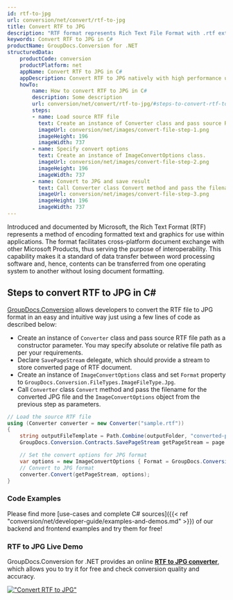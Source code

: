 ```yaml
---
id: rtf-to-jpg
url: conversion/net/convert/rtf-to-jpg
title: Convert RTF to JPG
description: "RTF format represents Rich Text File Format with .rtf extension. Learn how to convert RTF to JPG file programmatically in C# language using GroupDocs.Conversion for .NET library."
keywords: Convert RTF to JPG in C#
productName: GroupDocs.Conversion for .NET
structuredData:
    productCode: conversion
    productPlatform: net
    appName: Convert RTF to JPG in C#
    appDescription: Convert RTF to JPG natively with high performance using C# language and server side GroupDocs.Conversion for .NET APIs, without the use of any software like Microsoft or Open Office.
    howTo:
        name: How to convert RTF to JPG in C# 
        description: Some description
        url: conversion/net/convert/rtf-to-jpg/#steps-to-convert-rtf-to-jpg-in-c
        steps:
        - name: Load source RTF file 
          text: Create an instance of Converter class and pass source RTF file path as a constructor parameter. You may specify absolute or relative file path as per your requirements. 
          imageUrl: conversion/net/images/convert-file-step-1.png
          imageHeight: 196
          imageWidth: 737
        - name: Specify convert options 
          text: Create an instance of ImageConvertOptions class.
          imageUrl: conversion/net/images/convert-file-step-2.png
          imageHeight: 196
          imageWidth: 737
        - name: Convert to JPG and save result 
          text: Call Converter class Convert method and pass the filename for the converted HTML file and the ImageConvertOptions object from the previous step as parameters.
          imageUrl: conversion/net/images/convert-file-step-3.png
          imageHeight: 196
          imageWidth: 737
---
```


Introduced and documented by Microsoft, the Rich Text Format (RTF) represents a method of encoding formatted text and graphics for use within applications. The format facilitates cross-platform document exchange with other Microsoft Products, thus serving the purpose of interoperability. This capability makes it a standard of data transfer between word processing software and, hence, contents can be transferred from one operating system to another without losing document formatting.

## Steps to convert RTF to JPG in C#

[GroupDocs.Conversion](https://products.groupdocs.com/conversion/net) allows developers to convert the RTF file to JPG format in an easy and intuitive way just using a few lines of code as described below:

* Create an instance of `Converter` class and pass source RTF file path as a constructor parameter. You may specify absolute or relative file path as per your requirements. 
* Declare `SavePageStream` delegate, which should provide a stream to store converted page of RTF document.
* Create an instance of `ImageConvertOptions` class and set `Format` property to `GroupDocs.Conversion.FileTypes.ImageFileType.Jpg`.
* Call `Converter` class `Convert` method and pass the filename for the converted JPG file and the `ImageConvertOptions` object from the previous step as parameters.

```csharp
// Load the source RTF file
using (Converter converter = new Converter("sample.rtf"))
{
    string outputFileTemplate = Path.Combine(outputFolder, "converted-page-{0}.jpg");
    GroupDocs.Conversion.Contracts.SavePageStream getPageStream = page => new FileStream(string.Format(outputFileTemplate, page), FileMode.Create);

    // Set the convert options for JPG format
    var options = new ImageConvertOptions { Format = GroupDocs.Conversion.FileTypes.ImageFileType.Jpg };   
    // Convert to JPG format
    converter.Convert(getPageStream, options);
}
```

### Code Examples

Please find more [use-cases and complete C# sources]({{< ref "conversion/net/developer-guide/examples-and-demos.md" >}}) of our backend and frontend examples and try them for free!

### RTF to JPG Live Demo

GroupDocs.Conversion for .NET provides an online [**RTF to JPG converter**](https://products.groupdocs.app/conversion/rtf-to-jpg), which allows you to try it for free and check conversion quality and accuracy.

[!["Convert RTF to JPG"](conversion/net/images/convert-to-jpg/convert-rtf-to-jpg.png)](https://products.groupdocs.app/conversion/rtf-to-jpg)